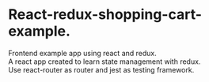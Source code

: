 # React-redux-shopping-cart-example.<br/>
Frontend example app using react and redux.<br/>
A react app created to learn state management with redux.<br/>
Use react-router as router and jest as testing framework.
